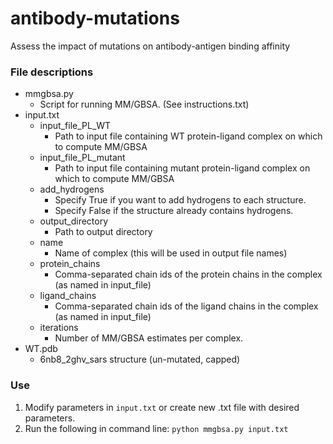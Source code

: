 # antibody-mutations
Assess the impact of mutations on antibody-antigen binding affinity

### File descriptions
* mmgbsa.py
    * Script for running MM/GBSA. (See instructions.txt)
* input.txt
    * input_file_PL_WT
        * Path to input file containing WT protein-ligand complex on which to compute MM/GBSA
    * input_file_PL_mutant
        * Path to input file containing mutant protein-ligand complex on which to compute MM/GBSA
    * add_hydrogens
        * Specify True if you want to add hydrogens to each structure.
        * Specify False if the structure already contains hydrogens.
    * output_directory
        * Path to output directory
    * name
        * Name of complex (this will be used in output file names)
    * protein_chains
        * Comma-separated chain ids of the protein chains in the complex (as named in input_file)
    * ligand_chains
        * Comma-separated chain ids of the ligand chains in the complex (as named in input_file)
    * iterations
        * Number of MM/GBSA estimates per complex.
* WT.pdb
    * 6nb8_2ghv_sars structure (un-mutated, capped)


### Use
1. Modify parameters in `input.txt` or create new .txt file with desired parameters.
2. Run the following in command line: `python mmgbsa.py input.txt`
